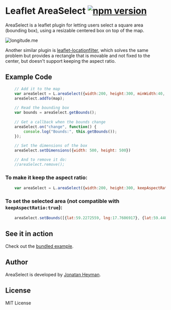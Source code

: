 # Leaflet AreaSelect [![npm version](https://badge.fury.io/js/@jonatanheyman%2Fleaflet-areaselect.svg)](https://badge.fury.io/js/@jonatanheyman%2Fleaflet-areaselect)

AreaSelect is a leaflet plugin for letting users select a square area (bounding box), 
using a resizable centered box on top of the map. 

![longitude.me](https://s3-eu-west-1.amazonaws.com/heyman.info/screenshots/leaflet-areaselect.jpg)

Another similar plugin is [leaflet-locationfilter](https://github.com/kajic/leaflet-locationfilter), 
which solves the same problem but provides a rectangle that is movable and not fixed to the center, 
but doesn't support keeping the aspect ratio.

## Example Code
```javascript
    // Add it to the map
    var areaSelect = L.areaSelect({width:200, height:300, minWidth:40, minHeight:40, minHorizontalSpacing:40, minVerticalSpacing:100, keepAspectRatio:false});
    areaSelect.addTo(map);
    
    // Read the bounding box
    var bounds = areaSelect.getBounds();
    
    // Get a callback when the bounds change
    areaSelect.on("change", function() {
        console.log("Bounds:", this.getBounds());
    });
    
    // Set the dimensions of the box
    areaSelect.setDimensions({width: 500, height: 500})

    // And to remove it do:
    //areaSelect.remove();
```

### To make it keep the aspect ratio:

```javascript
    var areaSelect = L.areaSelect({width:200, height:300, keepAspectRatio:true});
```

### To set the selected area (not compatible with `keepAspectRatio:true`):

```javascript
    areaSelect.setBounds([{lat:59.2272559, lng:17.7606917}, {lat:59.4402838, lng:18.2000673}]);
```

## See it in action

Check out the [bundled example](http://heyman.github.io/leaflet-areaselect/example/).

## Author

AreaSelect is developed by [Jonatan Heyman](http://heyman.info).

## License

MIT License
